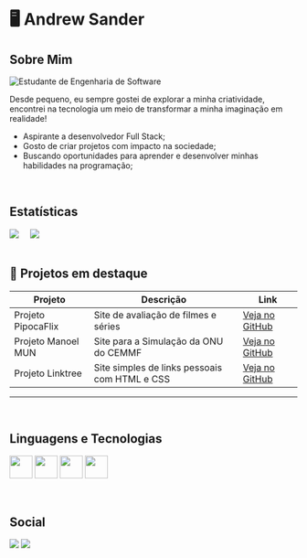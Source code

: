 # 🖥️ Andrew Sander

## Sobre Mim

![Estudante de Engenharia de Software](https://img.shields.io/badge/Estudante%20de%20Engenharia%20de%20Software-%23272727?style=for-the-badge&logoColor=white)

Desde pequeno, eu sempre gostei de explorar a minha criatividade, encontrei na tecnologia um meio de transformar a minha imaginação em realidade!
- Aspirante a desenvolvedor Full Stack;
- Gosto de criar projetos com impacto na sociedade;
- Buscando oportunidades para aprender e desenvolver minhas habilidades na programação;

<br>

## Estatísticas
<div>
  <img src="https://github-readme-stats.vercel.app/api?username=AndrewSander&show_icons=true&theme=dark&cache_seconds=10" />
  &nbsp;&nbsp;&nbsp;
  <img src="https://github-readme-stats.vercel.app/api/top-langs/?username=AndrewSander&layout=compact&theme=dark&cache_seconds=10"/>
</div>

<br>


## 🌟 Projetos em destaque

| Projeto             | Descrição                                    | Link                                                                  |
|---------------------|----------------------------------------------|-----------------------------------------------------------------------|
| Projeto PipocaFlix  | Site de avaliação de filmes e séries         | [Veja no GitHub](https://github.com/AndrewSander/projeto-pipocaflix)  |
| Projeto Manoel MUN  | Site para a Simulação da ONU do CEMMF        | [Veja no GitHub](https://github.com/AndrewSander/manoel-mun)          |
| Projeto Linktree    | Site simples de links pessoais com HTML e CSS| [Veja no GitHub](https://github.com/AndrewSander/linktree)            |
----------------------------------------------------------------------------------------------------------------------------------------------

<br>

## Linguagens e Tecnologias
<p>
  <img src="https://cdn.jsdelivr.net/gh/devicons/devicon@latest/icons/html5/html5-original.svg" width="40"/>
  <img src="https://cdn.jsdelivr.net/gh/devicons/devicon@latest/icons/css3/css3-original.svg" width="40"/>
  <img src="https://cdn.jsdelivr.net/gh/devicons/devicon@latest/icons/javascript/javascript-original.svg" width="40"/>
  <img src="https://cdn.jsdelivr.net/gh/devicons/devicon@latest/icons/python/python-original.svg" width="40"/>
</p>

<br>


## Social

<p>
  <a href="https://www.instagram.com/andrewkkkkj/" target="_blank"><img src="https://img.shields.io/badge/Instagram-E4405F?style=for-the-badge&logo=instagram&logoColor=white"></a>
  <a href="https://www.linkedin.com/in/andrew-sander-/" target="_blank"><img src="https://img.shields.io/badge/LinkedIn-0077B5?style=for-the-badge&logo=linkedin&logoColor=white"></a>
</p>
